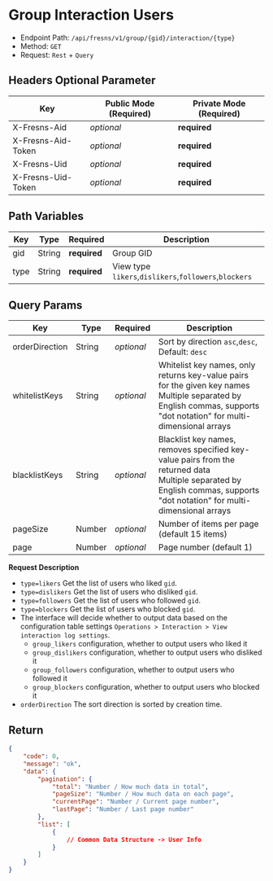 # Group Interaction Users

- Endpoint Path: `/api/fresns/v1/group/{gid}/interaction/{type}`
- Method: `GET`
- Request: `Rest` + `Query`

## Headers Optional Parameter

| Key | Public Mode (Required) | Private Mode (Required) |
| --- | --- | --- |
| X-Fresns-Aid | *optional* | **required** |
| X-Fresns-Aid-Token | *optional* | **required** |
| X-Fresns-Uid | *optional* | **required** |
| X-Fresns-Uid-Token | *optional* | **required** |

## Path Variables

| Key | Type | Required | Description |
| --- | --- | --- | --- |
| gid | String | **required** | Group GID |
| type | String | **required** | View type `likers`,`dislikers`,`followers`,`blockers` |

## Query Params

| Key | Type | Required | Description |
| --- | --- | --- | --- |
| orderDirection | String | *optional* | Sort by direction `asc`,`desc`, Default: `desc` |
| whitelistKeys | String | *optional* | Whitelist key names, only returns key-value pairs for the given key names<br>Multiple separated by English commas, supports "dot notation" for multi-dimensional arrays |
| blacklistKeys | String | *optional* | Blacklist key names, removes specified key-value pairs from the returned data<br>Multiple separated by English commas, supports "dot notation" for multi-dimensional arrays |
| pageSize | Number | *optional* | Number of items per page (default 15 items) |
| page | Number | *optional* | Page number (default 1) |

**Request Description**

- `type=likers` Get the list of users who liked `gid`.
- `type=dislikers` Get the list of users who disliked `gid`.
- `type=followers` Get the list of users who followed `gid`.
- `type=blockers` Get the list of users who blocked `gid`.
- The interface will decide whether to output data based on the configuration table settings `Operations > Interaction > View interaction log settings`.
    - `group_likers` configuration, whether to output users who liked it
    - `group_dislikers` configuration, whether to output users who disliked it
    - `group_followers` configuration, whether to output users who followed it
    - `group_blockers` configuration, whether to output users who blocked it
- `orderDirection` The sort direction is sorted by creation time.

## Return

```json
{
    "code": 0,
    "message": "ok",
    "data": {
        "pagination": {
            "total": "Number / How much data in total",
            "pageSize": "Number / How much data on each page",
            "currentPage": "Number / Current page number",
            "lastPage": "Number / Last page number"
        },
        "list": [
            {
                // Common Data Structure -> User Info
            }
        ]
    }
}
```
